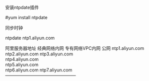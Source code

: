 安装ntpdate插件

#yum install ntpdate

同步时钟

ntpdate ntp1.aliyun.com

阿里服务器地址 经典网络内网	专有网络VPC内网	公网	ntp1.aliyun.com	  
ntp2.aliyun.com
ntp3.aliyun.com  
ntp4.aliyun.com  
ntp5.aliyun.com  
ntp6.aliyun.com
ntp7.aliyun.com  
————————————————